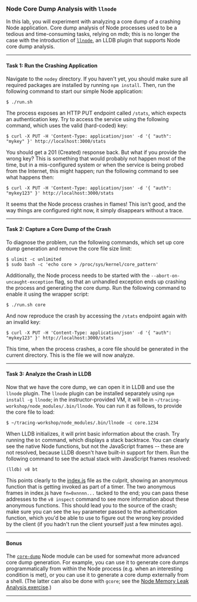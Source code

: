 ### Node Core Dump Analysis with `llnode`

In this lab, you will experiment with analyzing a core dump of a crashing Node application. Core dump analysis of Node processes used to be a tedious and time-consuming tasks, relying on mdb; this is no longer the case with the introduction of [`llnode`](https://github.com/nodejs/llnode), an LLDB plugin that supports Node core dump analysis.

- - -

#### Task 1: Run the Crashing Application

Navigate to the `nodey` directory. If you haven't yet, you should make sure all required packages are installed by running `npm install`. Then, run the following command to start our simple Node application:

```
$ ./run.sh
```

The process exposes an HTTP PUT endpoint called `/stats`, which expects an authentication key. Try to access the service using the following command, which uses the valid (hard-coded) key:

```
$ curl -X PUT -H 'Content-Type: application/json' -d '{ "auth": "mykey" }' http://localhost:3000/stats
```

You should get a 201 (Created) response back. But what if you provide the wrong key? This is something that would probably not happen most of the time, but in a mis-configured system or when the service is being probed from the Internet, this might happen; run the following command to see what happens then:

```
$ curl -X PUT -H 'Content-Type: application/json' -d '{ "auth": "mykey123" }' http://localhost:3000/stats
```

It seems that the Node process crashes in flames! This isn't good, and the way things are configured right now, it simply disappears without a trace.

- - -

#### Task 2: Capture a Core Dump of the Crash

To diagnose the problem, run the following commands, which set up core dump generation and remove the core file size limit:

```
$ ulimit -c unlimited
$ sudo bash -c 'echo core > /proc/sys/kernel/core_pattern'
```

Additionally, the Node process needs to be started with the `--abort-on-uncaught-exception` flag, so that an unhandled exception ends up crashing the process and generating the core dump. Run the following command to enable it using the wrapper script:

```
$ ./run.sh core
```

And now reproduce the crash by accessing the `/stats` endpoint again with an invalid key:

```
$ curl -X PUT -H 'Content-Type: application/json' -d '{ "auth": "mykey123" }' http://localhost:3000/stats
```

This time, when the process crashes, a core file should be generated in the current directory. This is the file we will now analyze.

- - -

#### Task 3: Analyze the Crash in LLDB

Now that we have the core dump, we can open it in LLDB and use the `llnode` plugin. The `llnode` plugin can be installed separately using `npm install -g llnode`; in the instructor-provided VM, it will be in `~/tracing-workshop/node_modules/.bin/llnode`. You can run it as follows, to provide the core file to load:

```
$ ~/tracing-workshop/node_modules/.bin/llnode -c core.1234
```

When LLDB initializes, it will print basic information about the crash. Try running the `bt` command, which displays a stack backtrace. You can clearly see the native Node functions, but not the JavaScript frames -- these are not resolved, because LLDB doesn't have built-in support for them. Run the following command to see the actual stack with JavaScript frames resolved:

```
(lldb) v8 bt
```

This points clearly to the [index.js](nodey/routes/index.js) file as the culprit, showing an anonymous function that is getting invoked as part of a timer. The two anonymous frames in index.js have `fn=0xnnnn...` tacked to the end; you can pass these addresses to the `v8 inspect` command to see more information about these anonymous functions. This should lead you to the source of the crash; make sure you can see the `key` parameter passed to the authentication function, which you'd be
able to use to figure out the wrong key provided by the client (if you hadn't run the client yourself just a few minutes ago).

- - -

#### Bonus

The [`core-dump`](https://github.com/davidmarkclements/core-dump) Node module can be used for somewhat more advanced core dump generation. For example, you can use it to generate core dumps programmatically from within the Node process (e.g. when an interesting condition is met), or you can use it to generate a core dump externally from a shell. (The latter can also be done with `gcore`; see the [Node Memory Leak Analysis exercise](node-memleak.md).)

- - -
